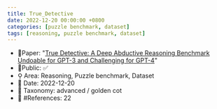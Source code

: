 ```yaml
---
title: True_Detective
date: 2022-12-20 00:00:00 +0800
categories: [puzzle benchmark, dataset]
tags: [reasoning, puzzle benchmark, dataset]
---
```


- 📙Paper: "[True Detective: A Deep Abductive Reasoning Benchmark Undoable for GPT-3 and Challenging for GPT-4](https://www.semanticscholar.org/paper/True-Detective%3A-A-Deep-Abductive-Reasoning-Undoable-Del-Fishel/256ef1f8d0ea2982cc50d3e85e5f1b4920f037fe)"
- 🔑Public: ✅
- ⚲ Area: Reasoning, Puzzle benchmark, Dataset
- 📅 Date: 2022-12-20
- 🔎 Taxonomy: advanced / golden cot
- 📝 #References: 22
